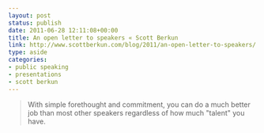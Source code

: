 ```yaml
---
layout: post
status: publish
date: 2011-06-28 12:11:08+00:00
title: An open letter to speakers « Scott Berkun
link: http://www.scottberkun.com/blog/2011/an-open-letter-to-speakers/
type: aside
categories:
- public speaking
- presentations
- scott berkun
---
```


> With simple forethought and commitment, you can do a much better job than most other speakers regardless of how much "talent" you have.
